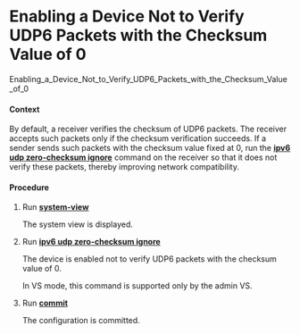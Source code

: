Enabling a Device Not to Verify UDP6 Packets with the Checksum Value of 0
=========================================================================

Enabling_a_Device_Not_to_Verify_UDP6_Packets_with_the_Checksum_Value_of_0

#### Context

By default, a receiver verifies the checksum of UDP6 packets. The receiver accepts such packets only if the checksum verification succeeds. If a sender sends such packets with the checksum value fixed at 0, run the [**ipv6 udp zero-checksum ignore**](cmdqueryname=ipv6+udp+zero-checksum+ignore) command on the receiver so that it does not verify these packets, thereby improving network compatibility.


#### Procedure

1. Run [**system-view**](cmdqueryname=system-view)
   
   
   
   The system view is displayed.
2. Run [**ipv6 udp zero-checksum ignore**](cmdqueryname=ipv6+udp+zero-checksum+ignore)
   
   
   
   The device is enabled not to verify UDP6 packets with the checksum value of 0.
   
   
   
   In VS mode, this command is supported only by the admin VS.
3. Run [**commit**](cmdqueryname=commit)
   
   
   
   The configuration is committed.